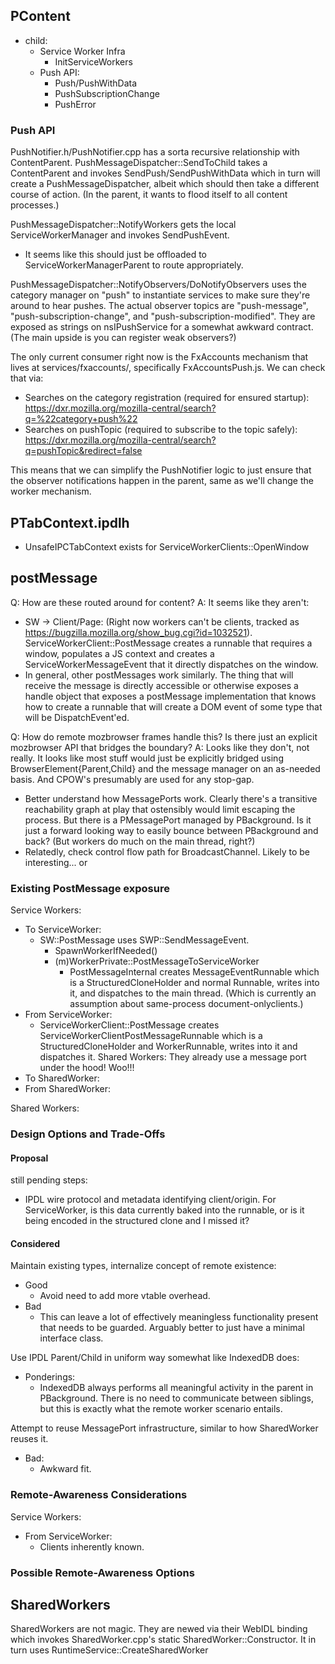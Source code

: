 ## PContent ##

* child:
  * Service Worker Infra
    * InitServiceWorkers
  * Push API:
    * Push/PushWithData
    * PushSubscriptionChange
    * PushError

### Push API ###

PushNotifier.h/PushNotifier.cpp has a sorta recursive relationship with
ContentParent.  PushMessageDispatcher::SendToChild takes a ContentParent
and invokes SendPush/SendPushWithData which in turn will create a
PushMessageDispatcher, albeit which should then take a different course of
action.  (In the parent, it wants to flood itself to all content processes.)

PushMessageDispatcher::NotifyWorkers gets the local ServiceWorkerManager and
invokes SendPushEvent.
* It seems like this should just be offloaded to ServiceWorkerManagerParent to
  route appropriately.

PushMessageDispatcher::NotifyObservers/DoNotifyObservers uses the category
manager on "push" to instantiate services to make sure they're around to hear
pushes.  The actual observer topics are "push-message",
"push-subscription-change", and "push-subscription-modified".  They are exposed
as strings on nsIPushService for a somewhat awkward contract.  (The main upside
is you can register weak observers?)

The only current consumer right now is the FxAccounts mechanism that lives at
services/fxaccounts/, specifically FxAccountsPush.js.  We can check that via:
* Searches on the category registration (required for ensured startup):
  https://dxr.mozilla.org/mozilla-central/search?q=%22category+push%22
* Searches on pushTopic (required to subscribe to the topic safely):
  https://dxr.mozilla.org/mozilla-central/search?q=pushTopic&redirect=false

This means that we can simplify the PushNotifier logic to just ensure that the
observer notifications happen in the parent, same as we'll change the worker
mechanism.

## PTabContext.ipdlh

* UnsafeIPCTabContext exists for ServiceWorkerClients::OpenWindow

## postMessage ##

Q: How are these routed around for content?
A: It seems like they aren't:
* SW -> Client/Page: (Right now workers can't be clients, tracked as
  https://bugzilla.mozilla.org/show_bug.cgi?id=1032521).
  ServiceWorkerClient::PostMessage creates a runnable that requires a window,
  populates a JS context and creates a ServiceWorkerMessageEvent that it
  directly dispatches on the window.
* In general, other postMessages work similarly.  The thing that will receive
  the message is directly accessible or otherwise exposes a handle object that
  exposes a postMessage implementation that knows how to create a runnable that
  will create a DOM event of some type that will be DispatchEvent'ed.

Q: How do remote mozbrowser frames handle this?  Is there just an explicit
   mozbrowser API that bridges the boundary?
A: Looks like they don't, not really.  It looks like most stuff would just be
   explicitly bridged using BrowserElement{Parent,Child} and the message
   manager on an as-needed basis.  And CPOW's presumably are used for any
   stop-gap.

* Better understand how MessagePorts work.  Clearly there's a transitive
  reachability graph at play that ostensibly would limit escaping the process.
  But there is a PMessagePort managed by PBackground.  Is it just a forward
  looking way to easily bounce between PBackground and back?  (But workers do
  much on the main thread, right?)
* Relatedly, check control flow path for BroadcastChannel.  Likely to be
  interesting... or

### Existing PostMessage exposure ###

Service Workers:
* To ServiceWorker:
  * SW::PostMessage uses SWP::SendMessageEvent.
    * SpawnWorkerIfNeeded()
    * (m)WorkerPrivate::PostMessageToServiceWorker
      * PostMessageInternal creates MessageEventRunnable which is a
        StructuredCloneHolder and normal Runnable, writes into it, and
        dispatches to the main thread.  (Which is currently an assumption about
        same-process document-onlyclients.)
* From ServiceWorker:
  * ServiceWorkerClient::PostMessage creates
    ServiceWorkerClientPostMessageRunnable which is a StructuredCloneHolder and
    WorkerRunnable, writes into it and dispatches it.
Shared Workers:  They already use a message port under the hood! Woo!!!
* To SharedWorker:
* From SharedWorker:


Shared Workers:

### Design Options and Trade-Offs ###

#### Proposal

still pending steps:
* IPDL wire protocol and metadata identifying client/origin.  For ServiceWorker,
  is this data currently baked into the runnable, or is it being encoded in the
  structured clone and I missed it?

#### Considered

Maintain existing types, internalize concept of remote existence:
* Good
  * Avoid need to add more vtable overhead.
* Bad
  * This can leave a lot of effectively meaningless functionality present that
    needs to be guarded.  Arguably better to just have a minimal interface
    class.

Use IPDL Parent/Child in uniform way somewhat like IndexedDB does:
* Ponderings:
  * IndexedDB always performs all meaningful activity in the parent in
    PBackground.  There is no need to communicate between siblings, but this is
    exactly what the remote worker scenario entails.

Attempt to reuse MessagePort infrastructure, similar to how SharedWorker reuses
it.
* Bad:
  * Awkward fit.


### Remote-Awareness Considerations ###


Service Workers:
* From ServiceWorker:
  * Clients inherently known.

### Possible Remote-Awareness Options ###



## SharedWorkers ##

SharedWorkers are not magic.  They are newed via their WebIDL binding which
invokes SharedWorker.cpp's static SharedWorker::Constructor.  It in turn uses
RuntimeService::CreateSharedWorker
